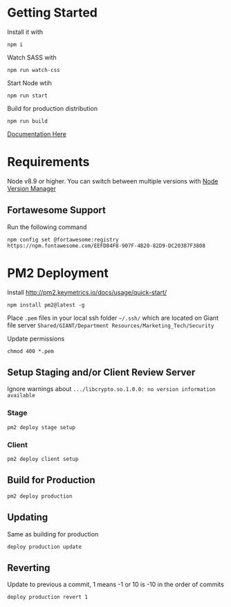 # Getting Started
Install it with
```
npm i
```

Watch SASS with
```
npm run watch-css
```

Start Node wtih
```
npm run start
```

Build for production distribution
```
npm run build
```

[Documentation Here](https://giantagency.atlassian.net/wiki/spaces/MT/pages/162201601/Bootstrap+and+React.js+Web+Application+Development+Process)


# Requirements
Node v8.9 or higher. You can switch between multiple versions with [Node Version Manager](https://github.com/creationix/nvm)

## Fortawesome Support
Run the following command
```
npm config set @fortawesome:registry https://npm.fontawesome.com/EEFD84F8-907F-4B20-82D9-DC20387F3808
```
# PM2 Deployment

Install http://pm2.keymetrics.io/docs/usage/quick-start/
```
npm install pm2@latest -g
```
Place `.pem` files in your local ssh folder `~/.ssh/` which are located on Giant file server `Shared/GIANT/Department Resources/Marketing_Tech/Security`

Update permissions 
```
chmod 400 *.pem
```

## Setup Staging and/or Client Review Server
Ignore warnings about `.../libcrypto.so.1.0.0: no version information available`
### Stage
```
pm2 deploy stage setup
```
### Client
```
pm2 deploy client setup
```

## Build for Production
```
pm2 deploy production
```

## Updating
Same as building for production
```
deploy production update
```

## Reverting
Update to previous a commit, 1 means -1 or 10 is -10 in the order of commits
```
deploy production revert 1
```
